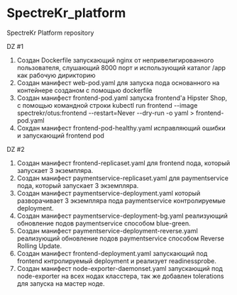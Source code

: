 # SpectreKr_platform
SpectreKr Platform repository

DZ #1
1. Создан Dockerfile запускающий nginx от непривелигированного пользователя, слушающий 8000 порт и использующий каталог /app как рабочую дирикторию
2. Создан манифест web-pod.yaml для запуска пода основанного на контейнере созданом с помощью dockerfile
3. Создан манифест frontend-pod.yaml запуска frontend'a Hipster Shop, с помощью командной строки kubectl run frontend --image spectrekr/otus:frontend --restart=Never --dry-run -o yaml > frontend-pod.yaml
4. Сохдан манифест frontend-pod-healthy.yaml исправляющий ошибки и запускающий frontend pod

DZ #2
1. Создан манифест frontend-replicaset.yaml для frontend пода, который запускает 3 экземпляра.
2. Создан манифест paymentservice-replicaset.yaml для paymentservice пода, который запускает 3 экземпляра.
3. Создан манифест paymentservice-deployment.yaml который разворачивает 3 экземпляра пода paymentservice контролируемые deployment.
4. Создан манифест paymentservice-deployment-bg.yaml реализующий обновление подов paymentservice способом blue-green.
5. Создан манифест paymentservice-deployment-reverse.yaml реализующий обновление подов paymentservice способом Reverse Rolling Update.
6. Создан манифест frontend-deployment.yaml запускающий под frontend кнтролируемый deployment и реализует readinessprobe.
7. Создан манифест node-exporter-daemonset.yaml запускающий под node-exporter на всех нодах класстера, так же добавлен tolerations для запуска на мастер ноде.